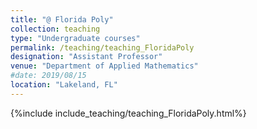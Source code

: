 ```yaml
---
title: "@ Florida Poly"
collection: teaching
type: "Undergraduate courses"
permalink: /teaching/teaching_FloridaPoly
designation: "Assistant Professor"
venue: "Department of Applied Mathematics"
#date: 2019/08/15
location: "Lakeland, FL"
---
```


{%include include_teaching/teaching_FloridaPoly.html%}
<a id="comments_teachingfloridapoly"></a>